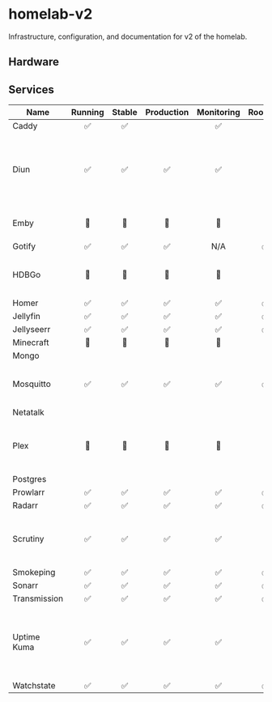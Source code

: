# homelab-v2

Infrastructure, configuration, and documentation for v2 of the homelab.

## Hardware


## Services

| Name         | Running | Stable | Production | Monitoring | Rootless | Notes                                                   |
|--------------|:-------:|:------:|:----------:|:----------:|:--------:|---------------------------------------------------------|
| Caddy       |    ✅    |   ✅    |           |     ✅    |        |                                                         |
| Diun        |    ✅    |   ✅    |   ✅      |     ✅    |    🚫     | Needs access to Docker socket, still needs tweaking                                                        |
| Emby         |   🚫    |   🚫   |     🚫     |     🚫     |    🚫    | Will not migrate -> Jellyfin                            |
| Gotify       |    ✅    |   ✅    |     ✅      |    N/A     |    ✅     |                                                         |
| HDBGo        |   🚫    |   🚫   |     🚫     |     🚫     |    🚫    | Will not migrate -> Prowlarr                            |
| Homer        |    ✅    |   ✅    |     ✅      |     ✅      |    ✅     |                                                         |
| Jellyfin     |    ✅    |   ✅    |     ✅      |     ✅      |    ✅     |                                                         |
| Jellyseerr   |    ✅    |   ✅    |     ✅      |     ✅      |    ✅     |                                                         |
| Minecraft    |   🚫    |   🚫   |     🚫     |     🚫     |    🚫    |                                                         |
| Mongo        |         |        |            |            |          |                                                         |
| Mosquitto    |    ✅    |   ✅    |     ✅      |     ✅      |    ✅     | Need to point mqtt.schu to new IP                       |
| Netatalk     |         |        |            |            |          |                                                         |
| Plex         |   🚫    |   🚫   |     🚫     |     🚫     |    🚫    | Plex has been great, but time to say bye.               |
| Postgres     |         |        |            |            |          |                                                         |
| Prowlarr     |    ✅    |   ✅    |     ✅      |     ✅      |    ✅     |                                                         |
| Radarr       |    ✅    |   ✅    |     ✅      |     ✅      |    ✅     |                                                         |
| Scrutiny     |    ✅    |   ✅    |     ✅      |     ✅      |    🚫    | Can't run rootless, SMART requires root                 | 
| Smokeping    |    ✅    |   ✅    |     ✅      |     ✅      |    ✅     |                                                         |
| Sonarr       |    ✅    |   ✅    |     ✅      |     ✅      |    ✅     |                                                         |
| Transmission |    ✅    |   ✅    |     ✅      |     ✅      |    ✅     |                                                         |
| Uptime Kuma  |    ✅    |   ✅    |     ✅      |     ✅      |    🚫    | Not easy to run rootless, needs access to Docker socket |
| Watchstate   |    ✅    |   ✅    |     ✅      |     ✅      |    ✅     |                                                         |
